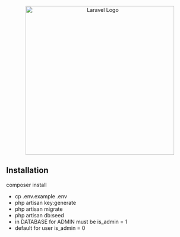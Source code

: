 <p align="center"><a href="https://laravel.com" target="_blank"><img src="https://raw.githubusercontent.com/laravel/art/master/logo-lockup/5%20SVG/2%20CMYK/1%20Full%20Color/laravel-logolockup-cmyk-red.svg" width="400" alt="Laravel Logo"></a></p>

## Installation

composer install
- cp .env.example .env
- php artisan key:generate
- php artisan migrate
- php artisan db:seed
- in DATABASE for ADMIN must be is_admin = 1 
- default for user is_admin = 0
